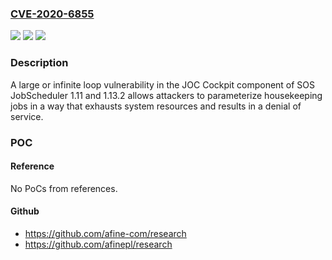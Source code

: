 ### [CVE-2020-6855](https://cve.mitre.org/cgi-bin/cvename.cgi?name=CVE-2020-6855)
![](https://img.shields.io/static/v1?label=Product&message=n%2Fa&color=blue)
![](https://img.shields.io/static/v1?label=Version&message=n%2Fa&color=blue)
![](https://img.shields.io/static/v1?label=Vulnerability&message=n%2Fa&color=brighgreen)

### Description

A large or infinite loop vulnerability in the JOC Cockpit component of SOS JobScheduler 1.11 and 1.13.2 allows attackers to parameterize housekeeping jobs in a way that exhausts system resources and results in a denial of service.

### POC

#### Reference
No PoCs from references.

#### Github
- https://github.com/afine-com/research
- https://github.com/afinepl/research

